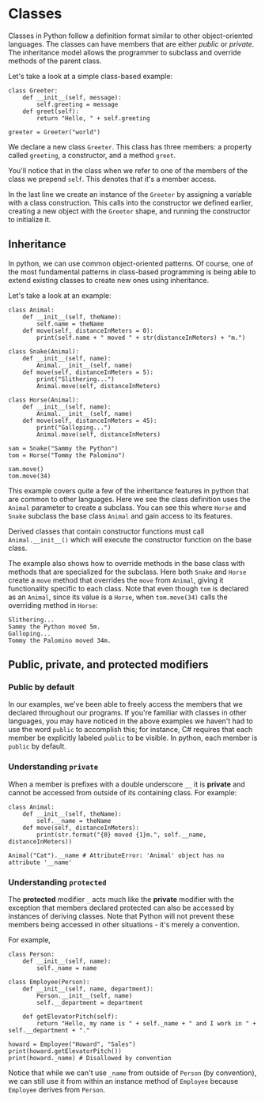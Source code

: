 # Classes

Classes in Python follow a definition format similar to other object-oriented languages. The classes can have members that are either _public_ or _private_. The inheritance model allows the programmer to subclass and override methods of the parent class.

Let's take a look at a simple class-based example:

```python-ignore
class Greeter:
    def __init__(self, message):
        self.greeting = message
    def greet(self):
        return "Hello, " + self.greeting

greeter = Greeter("world")
```

We declare a new class `Greeter`. This class has three members: a property called `greeting`, a constructor, and a method `greet`.

You'll notice that in the class when we refer to one of the members of the class we prepend `self`.
This denotes that it's a member access.

In the last line we create an instance of the `Greeter` by assigning a variable with a class construction. This calls into the constructor we defined earlier, creating a new object with the `Greeter` shape, and running the constructor to initialize it.

## Inheritance

In python, we can use common object-oriented patterns.
Of course, one of the most fundamental patterns in class-based programming is being able to extend existing classes to create new ones using inheritance.

Let's take a look at an example:

```python-ignore
class Animal:
    def __init__(self, theName):
        self.name = theName
    def move(self, distanceInMeters = 0):
        print(self.name + " moved " + str(distanceInMeters) + "m.")

class Snake(Animal):
    def __init__(self, name):
        Animal.__init__(self, name)
    def move(self, distanceInMeters = 5):
        print("Slithering...")
        Animal.move(self, distanceInMeters)

class Horse(Animal):
    def __init__(self, name):
        Animal.__init__(self, name)
    def move(self, distanceInMeters = 45):
        print("Galloping...")
        Animal.move(self, distanceInMeters)

sam = Snake("Sammy the Python")
tom = Horse("Tommy the Palomino")

sam.move()
tom.move(34)
```

This example covers quite a few of the inheritance features in python that are common to other languages.
Here we see the class definition uses the `Animal` parameter to create a subclass. 
You can see this where `Horse` and `Snake` subclass the base class `Animal` and gain access to its features.

Derived classes that contain constructor functions must call `Animal.__init__()` which will execute the constructor function on the base class.

The example also shows how to override methods in the base class with methods that are specialized for the subclass.
Here both `Snake` and `Horse` create a `move` method that overrides the `move` from `Animal`, giving it functionality specific to each class.
Note that even though `tom` is declared as an `Animal`, since its value is a `Horse`, when `tom.move(34)` calls the overriding method in `Horse`:

```Text
Slithering...
Sammy the Python moved 5m.
Galloping...
Tommy the Palomino moved 34m.
```

## Public, private, and protected modifiers

### Public by default

In our examples, we've been able to freely access the members that we declared throughout our programs.
If you're familiar with classes in other languages, you may have noticed in the above examples 
we haven't had to use the word `public` to accomplish this; for instance, 
C# requires that each member be explicitly labeled `public` to be visible.
In python, each member is `public` by default.

### Understanding `private`

When a member is prefixes with a double underscore `__` it is **private** and cannot be accessed from outside of its containing class. For example:

```python-ignore
class Animal:
    def __init__(self, theName):
        self.__name = theName
    def move(self, distanceInMeters):
        print(str.format("{0} moved {1}m.", self.__name, distanceInMeters))

Animal("Cat").__name # AttributeError: 'Animal' object has no attribute '__name'
```

### Understanding `protected`

The **protected** modifier `_` acts much like the **private** modifier with the exception that members 
declared protected can also be accessed by instances of deriving classes. Note that Python will not
prevent these members being accessed in other situations - it's merely a convention.

For example,

```python-ignore
class Person:
    def __init__(self, name):
        self._name = name

class Employee(Person):
    def __init__(self, name, department):
        Person.__init__(self, name)
        self.__department = department

    def getElevatorPitch(self):
        return "Hello, my name is " + self._name + " and I work in " + self.__department + "."

howard = Employee("Howard", "Sales")
print(howard.getElevatorPitch())
print(howard._name) # Disallowed by convention
```

Notice that while we can't use `_name` from outside of `Person` (by convention), 
we can still use it from within an instance method of `Employee` because `Employee` derives from `Person`.
